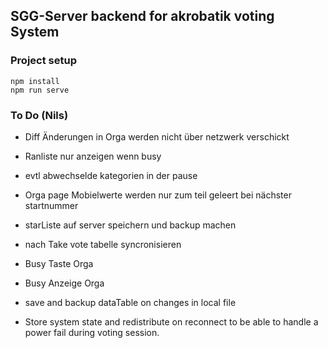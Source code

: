 
## SGG-Server backend for akrobatik voting System

### Project setup
```
npm install
npm run serve
```

### To Do (Nils)
* Diff Änderungen in Orga werden nicht über netzwerk verschickt
* Ranliste nur anzeigen wenn busy
* evtl abwechselde kategorien in der pause
* Orga page Mobielwerte werden nur zum teil geleert bei nächster startnummer
* starListe auf server speichern und backup machen
* nach Take vote tabelle syncronisieren
* Busy Taste Orga
* Busy Anzeige Orga 



* save and backup dataTable on changes in local file
* Store system state and redistribute on reconnect to be able to handle a power fail during voting session.


